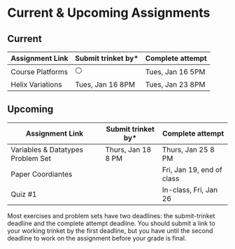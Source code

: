 # Current & Upcoming Assignments

## Current

| Assignment Link  | Submit trinket by* | Complete attempt |
| ---------------- | ------------------ | ---------------- |
| Course Platforms | ⚪️               | Tues, Jan 16 5PM |
| Helix Variations | Tues, Jan 16 8PM   | Tues, Jan 23 8PM |

## Upcoming

| Assignment Link                   | Submit trinket by* | Complete attempt          |
| --------------------------------- | ------------------ | ------------------------- |
| Variables & Datatypes Problem Set | Thurs, Jan 18 8 PM | Thurs, Jan 25 8 PM        |
| Paper Coordiantes                 |                    | Fri, Jan 19, end of class |
| Quiz #1                           |                    | In-class, Fri, Jan 26     |

Most exercises and problem sets have two deadlines: the submit-trinket deadline and the complete attempt deadline. You should submit a link to your working trinket by the first deadline, but you have until the second deadline to work on the assignment before your grade is final.
